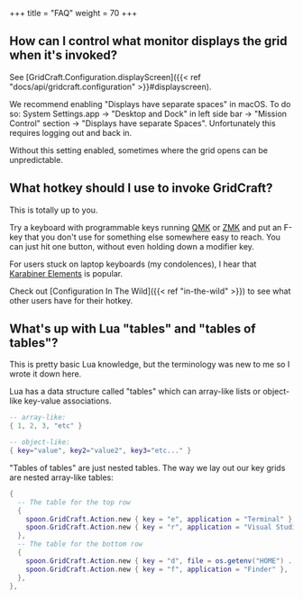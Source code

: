 +++
title = "FAQ"
weight = 70
+++

## How can I control what monitor displays the grid when it's invoked?

See [GridCraft.Configuration.displayScreen]({{< ref "docs/api/gridcraft.configuration" >}}#displayscreen).

We recommend enabling "Displays have separate spaces" in macOS.
To do so:
System Settings.app -> "Desktop and Dock" in left side bar -> "Mission Control" section -> "Displays have separate Spaces".
Unfortunately this requires logging out and back in.

Without this setting enabled, sometimes where the grid opens can be unpredictable.

## What hotkey should I use to invoke GridCraft?

This is totally up to you.

Try a keyboard with programmable keys running [QMK](https://qmk.fm/) or [ZMK](https://zmk.dev/)
and put an F-key that you don't use for something else somewhere easy to reach.
You can just hit one button, without even holding down a modifier key.

For users stuck on laptop keyboards (my condolences),
I hear that [Karabiner Elements](https://karabiner-elements.pqrs.org/)
is popular.

Check out [Configuration In The Wild]({{< ref "in-the-wild" >}})
to see what other users have for their hotkey.

## What's up with Lua "tables" and "tables of tables"?

This is pretty basic Lua knowledge, but the terminology was new to me so I wrote it down here.

Lua has a data structure called "tables" which can array-like lists or object-like key-value associations.

```lua
-- array-like:
{ 1, 2, 3, "etc" }

-- object-like:
{ key="value", key2="value2", key3="etc..." }
```

"Tables of tables" are just nested tables.
The way we lay out our key grids are nested array-like tables:

```lua
{
  -- The table for the top row
  {
    spoon.GridCraft.Action.new { key = "e", application = "Terminal" },
    spoon.GridCraft.Action.new { key = "r", application = "Visual Studio Code", description = "VS Code" },
  },
  -- The table for the bottom row
  {
    spoon.GridCraft.Action.new { key = "d", file = os.getenv("HOME") .. "/Downloads" },
    spoon.GridCraft.Action.new { key = "f", application = "Finder" },
  },
},
```
